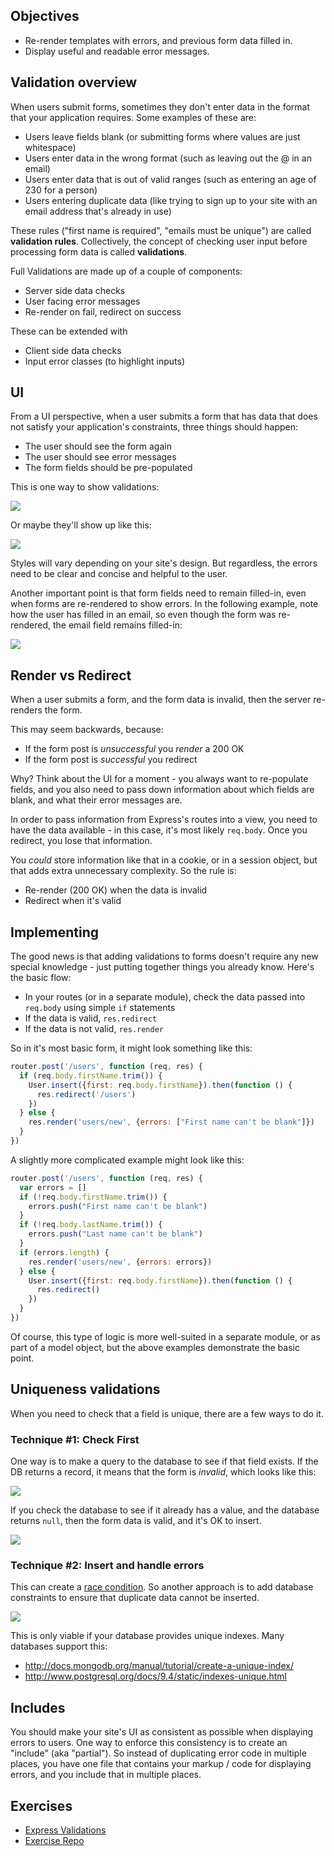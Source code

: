 ## Objectives

- Re-render templates with errors, and previous form data filled in.
- Display useful and readable error messages.

## Validation overview

When users submit forms, sometimes they don't enter data in the format that your application requires.  Some examples of these are:

- Users leave fields blank (or submitting forms where values are just whitespace)
- Users enter data in the wrong format (such as leaving out the @ in an email)
- Users enter data that is out of valid ranges (such as entering an age of 230 for a person)
- Users entering duplicate data (like trying to sign up to your site with an email address that's already in use)

These rules ("first name is required", "emails must be unique") are called **validation rules**.  Collectively, the concept of checking user input before processing form data is called **validations**.

Full Validations are made up of a couple of components:

 - Server side data checks
 - User facing error messages
 - Re-render on fail, redirect on success

These can be extended with

 - Client side data checks
 - Input error classes (to highlight inputs)

## UI

From a UI perspective, when a user submits a form that has data that does not satisfy your application's constraints, three things should happen:

- The user should see the form again
- The user should see error messages
- The form fields should be pre-populated

This is one way to show validations:

![](https://s3-us-west-2.amazonaws.com/lesson-plan-images/express_validation_images/validations-ui-01.png)

Or maybe they'll show up like this:

![](https://s3-us-west-2.amazonaws.com/lesson-plan-images/express_validation_images/validations-ui-02.png)

Styles will vary depending on your site's design.  But regardless, the errors need to be clear and concise and helpful to the user.

Another important point is that form fields need to remain filled-in, even when forms are re-rendered to show errors.  In the following example, note how the user has filled in an email, so even though the form was re-rendered, the email field remains filled-in:

![](https://s3-us-west-2.amazonaws.com/lesson-plan-images/express_validation_images/validations-ui-03.png)

## Render vs Redirect

When a user submits a form, and the form data is invalid, then the server re-renders the form.

This may seem backwards, because:

- If the form post is _unsuccessful_ you _render_ a 200 OK
- If the form post is _successful_ you redirect

Why?  Think about the UI for a moment - you always want to re-populate fields, and you also need to pass down information about which fields are blank, and what their error messages are.

In order to pass information from Express's routes into a view, you need to have the data available - in this case, it's most likely `req.body`.  Once you redirect, you lose that information.

You _could_ store information like that in a cookie, or in a session object, but that adds extra unnecessary complexity.  So the rule is:

- Re-render (200 OK) when the data is invalid
- Redirect when it's valid

## Implementing

The good news is that adding validations to forms doesn't require any new special knowledge - just putting together things you already know.  Here's the basic flow:

- In your routes (or in a separate module), check the data passed into `req.body` using simple `if` statements
- If the data is valid, `res.redirect`
- If the data is not valid, `res.render`

So in it's most basic form, it might look something like this:

```js
router.post('/users', function (req, res) {
  if (req.body.firstName.trim()) {
    User.insert({first: req.body.firstName}).then(function () {
      res.redirect('/users')
    })
  } else {
    res.render('users/new', {errors: ["First name can't be blank"]})
  }
})
```

A slightly more complicated example might look like this:

```js
router.post('/users', function (req, res) {
  var errors = []
  if (!req.body.firstName.trim()) {
    errors.push("First name can't be blank")
  }
  if (!req.body.lastName.trim()) {
    errors.push("Last name can't be blank")
  }
  if (errors.length) {
    res.render('users/new', {errors: errors})
  } else {
    User.insert({first: req.body.firstName}).then(function () {
      res.redirect()
    })
  }
})
```

Of course, this type of logic is more well-suited in a separate module, or as part of a model object, but the above examples demonstrate the basic point.

## Uniqueness validations

When you need to check that a field is unique, there are a few ways to do it.

### Technique #1: Check First

One way is to make a query to the database to see if that field exists.  If the DB returns a record, it means that the form is _invalid_, which looks like this:

[![](http://www.websequencediagrams.com/cgi-bin/cdraw?lz=dGl0bGUgVmFsaWRhdGlvbnMKCkJyb3dzZXItPkV4cHJlc3M6IFBPU1QgL3VzZXJzCgAOBy0-REI6IGRiLgARBS5maW5kKHtlbWFpbDogImFAZXhhbXBsZS5jb20ifSkKREIAQwt7X2lkOiAiNXJlLi4uIiwgAB8XAGAKAIEKBzogMjAwIE9LIChyZS1yZW5kZXIgZm9ybSkK&s=mscgen)](http://www.websequencediagrams.com/?lz=dGl0bGUgVmFsaWRhdGlvbnMKCkJyb3dzZXItPkV4cHJlc3M6IFBPU1QgL3VzZXJzCgAOBy0-REI6IGRiLgARBS5maW5kKHtlbWFpbDogImFAZXhhbXBsZS5jb20ifSkKREIAQwt7X2lkOiAiNXJlLi4uIiwgAB8XAGAKAIEKBzogMjAwIE9LIChyZS1yZW5kZXIgZm9ybSkK&s=mscgen
)

If you check the database to see if it already has a value, and the database returns `null`, then the form data is valid, and it's OK to insert.

[![](http://www.websequencediagrams.com/cgi-bin/cdraw?lz=dGl0bGUgVmFsaWRhdGlvbnMKCkJyb3dzZXItPkV4cHJlc3M6IFBPU1QgL3VzZXJzCgAOBy0-REI6IGRiLgARBS5maW5kKHtlbWFpbDogImFAZXhhbXBsZS5jb20ifSkKREIAQwtudWxsADAXaW5zZXJ0KHsuLi4AJhB7X2lkOiAiNGVkLi4uIn0AfgoAgSgHOiByZWRpcmVjdCB0bwCBJQgAgTkSR0UAgTgSADkJMjAwIE9LCg&s=mscgen)](http://www.websequencediagrams.com/?lz=dGl0bGUgVmFsaWRhdGlvbnMKCkJyb3dzZXItPkV4cHJlc3M6IFBPU1QgL3VzZXJzCgAOBy0-REI6IGRiLgARBS5maW5kKHtlbWFpbDogImFAZXhhbXBsZS5jb20ifSkKREIAQwtudWxsADAXaW5zZXJ0KHsuLi4AJhB7X2lkOiAiNGVkLi4uIn0AfgoAgSgHOiByZWRpcmVjdCB0bwCBJQgAgTkSR0UAgTgSADkJMjAwIE9LCg&s=mscgen)

### Technique #2: Insert and handle errors

This can create a [race condition](https://en.wikipedia.org/wiki/Race_condition).  So another approach is to add database constraints to ensure that duplicate data cannot be inserted.

[![](http://www.websequencediagrams.com/cgi-bin/cdraw?lz=dGl0bGUgVmFsaWRhdGlvbnMKCkJyb3dzZXItPkV4cHJlc3M6IFBPU1QgL3VzZXJzCgAOBy0-REI6IGRiLgARBS5pbnNlcnQoey4uLn0pCkRCADILRVJST1I6IGR1cGxpY2F0ZSBkYXRhAD0KAGcHOiAyMDAgT0sK&s=mscgen)](http://www.websequencediagrams.com/?lz=dGl0bGUgVmFsaWRhdGlvbnMKCkJyb3dzZXItPkV4cHJlc3M6IFBPU1QgL3VzZXJzCgAOBy0-REI6IGRiLgARBS5pbnNlcnQoey4uLn0pCkRCADILRVJST1I6IGR1cGxpY2F0ZSBkYXRhAD0KAGcHOiAyMDAgT0sK&s=mscgen)

This is only viable if your database provides unique indexes.  Many databases support this:

- http://docs.mongodb.org/manual/tutorial/create-a-unique-index/
- http://www.postgresql.org/docs/9.4/static/indexes-unique.html

## Includes

You should make your site's UI as consistent as possible when displaying errors to users.  One way to enforce this consistency is to create an "include" (aka "partial").  So instead of duplicating error code in multiple places, you have one file that contains your markup / code for displaying errors, and you include that in multiple places.

## Exercises

- [Express Validations](https://github.com/micah-eberhard/express_validation_exercise)
- [Exercise Repo](https://github.com/gSchool/express-validations-intro)
